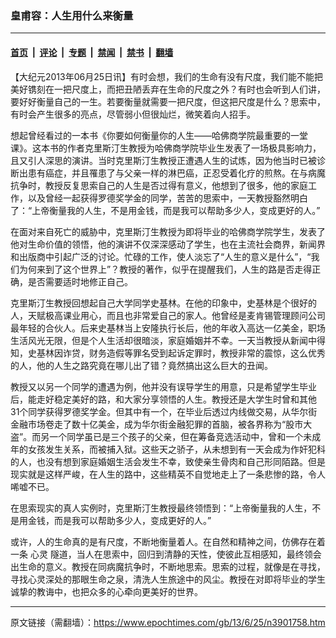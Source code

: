 ### 皇甫容：人生用什么来衡量

---

#### [首页](../../../..?n3901758) &nbsp;|&nbsp; [评论](../../../../../epoch-comment?n3901758) &nbsp;|&nbsp; [专题](../../../../../epoch-special?n3901758) &nbsp;|&nbsp; [禁闻](../../../../../epoch-news?n3901758) &nbsp;|&nbsp; [禁书](../../../../../books?n3901758) &nbsp;|&nbsp; [翻墙](https://github.com/gfw-breaker/nogfw/blob/master/README.md?n3901758)


<div class="post_content" id="artbody" itemprop="articleBody">
 <!-- article content begin -->
 <p>
  【大纪元2013年06月25日讯】有时会想，我们的生命有没有尺度，我们能不能把美好镌刻在一把尺度上，而把丑陋丢弃在生命的尺度之外？有时也会听到人们讲，要好好衡量自己的一生。若要衡量就需要一把尺度，但这把尺度是什么？思索中，有时会产生很多的亮点，尽管弱小但很灿烂，微笑着向人招手。
 </p>
 <p>
  想起曾经看过的一本书《你要如何衡量你的人生——哈佛商学院最重要的一堂课》。这本书的作者克里斯汀生教授为哈佛商学院毕业生发表了一场极具影响力，且又引人深思的演讲。当时克里斯汀生教授正遭遇人生的试炼，因为他当时已被诊断出患有癌症，并且罹患了与父亲一样的淋巴癌，正忍受着化疗的煎熬。在与病魔抗争时，教授反复思索自己的人生是否过得有意义，他想到了很多，他的家庭工作，以及曾经一起获得罗德奖学金的同学，苦苦的思索中，一天教授豁然明白了：“上帝衡量我的人生，不是用金钱，而是我可以帮助多少人，变成更好的人。”
 </p>
 <p>
  在面对来自死亡的威胁中，克里斯汀生教授为即将毕业的哈佛商学院学生，发表了他对生命价值的领悟，他的演讲不仅深深感动了学生，也在主流社会商界，新闻界和出版商中引起广泛的讨论。忙碌的工作，使人淡忘了“人生的意义是什么”，“我们为何来到了这个世界上”？教授的著作，似乎在提醒我们，人生的路是否走得正确，是否需要适时地修正自己。
 </p>
 <p>
  克里斯汀生教授回想起自己大学同学史基林。在他的印象中，史基林是个很好的人，天赋极高课业用心，而且也非常爱自己的家人。他曾经是麦肯锡管理顾问公司最年轻的合伙人。后来史基林当上安隆执行长后，他的年收入高达一亿美金，职场生活风光无限，但是个人生活却很暗淡，家庭婚姻并不幸。一天当教授从新闻中得知，史基林因诈贷，财务造假等罪名受到起诉定罪时，教授非常的震惊，这么优秀的人，他的人生之路究竟在哪儿出了错？竟然搞出这么巨大的丑闻。
 </p>
 <p>
  教授又以另一个同学的遭遇为例，他并没有误导学生的用意，只是希望学生毕业后，能走好稳定美好的路，和大家分享领悟的人生。教授还是大学生时曾和其他31个同学获得罗德奖学金。但其中有一个，在毕业后透过内线做交易，从华尔街金融市场卷走了数十亿美金，成为华尔街金融犯罪的首脑，被各界称为“股市大盗”。而另一个同学虽已是三个孩子的父亲，但在筹备竞选活动中，曾和一个未成年的女孩发生关系，而被捕入狱。这些天之骄子，从未想到有一天会成为作奸犯科的人，也没有想到家庭婚姻生活会发生不幸，致使亲生骨肉和自己形同陌路。但是现实就是这样严峻，在人生的路中，这些精英不自觉地走上了一条悲惨的路，令人唏嘘不已。
 </p>
 <p>
  在思索现实的真人实例时，克里斯汀生教授最终领悟到：“上帝衡量我的人生，不是用金钱，而是我可以帮助多少人，变成更好的人。”
 </p>
 <p>
  或许，人的生命真的是有尺度，不断地衡量着人。在自然和精神之间，仿佛存在着一条
  <ok href="https://www.epochtimes.com/gb/tag/%E5%BF%83%E7%81%B5.html">
   心灵
  </ok>
  隧道，当人在思索中，回归到清静的天性，使彼此互相感知，最终领会出生命的意义。教授在同病魔抗争时，不断地思索。思索的过程，就像是在寻找，寻找心灵深处的那眼生命之泉，清洗人生旅途中的风尘。教授在对即将毕业的学生诚挚的教诲中，也把众多的心牵向更美好的世界。
 </p>
 <!-- article content end -->
 <div id="below_article_ad">
 </div>
</div>


---

原文链接（需翻墙）：https://www.epochtimes.com/gb/13/6/25/n3901758.htm